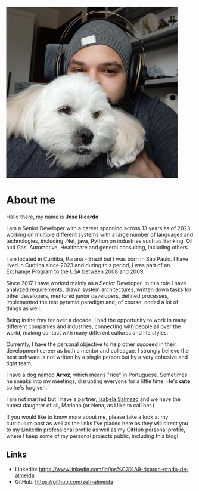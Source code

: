 ![](assets/profile.jpg#profile-pic "Zeh and Arroz")

# About me

Hello there, my name is **José Ricardo**. 

I am a Senior Developer with a career spanning across 13 years as of 2023 working on multiple different systems with a large number of languages and technologies, including .Net, java, Python on industries such as Banking, Oil and Gas, Automotive, Healthcare and general consulting, including others.

I am located in Curitiba, Paraná - Brazil but I was born in São Paulo. I have lived in Curitiba since 2023 and during this period, I was part of an Exchange Program to the USA between 2008 and 2009.

Since 2017 I have worked mainly as a Senior Developer. In this role I have analyzed requirements, drawn system architectures, written down tasks for other developers, mentored junior developers, defined processes, implemented the test pyramid paradigm and, of course, coded a lot of things as well.

Being in the fray for over a decade, I had the opportunity to work in many different companies and industries, connecting with people all over the world, making contact with many different cultures and life styles.

Currently, I have the personal objective to help other succeed in their development career as both a mentor and colleague. I strongly believe the best software is not written by a single person but by a very cohesive and tight team.

I have a dog named **Arroz**, which means "rice" in Portuguese. Sometimes he sneaks into my meetings, disrupting everyone for a little time. He's **cute** so he's forgiven.

I am not married but I have a partner, [Isabela Salmazo](https://instagram.com/matercriativa) and we have the cutest daughter of all, Mariana (or Nena, as I like to call her.)

If you would like to know more about me, please take a look at my curriculum post as well as the links I've placed here as they will direct you to my LinkedIn professional profile as well as my GitHub personal profile, where I keep some of my personal projects public, including this blog!

## Links
- LinkedIn: <https://www.linkedin.com/in/jos%C3%A9-ricardo-prado-de-almeida>
- GitHub: <https://github.com/zeh-almeida>
